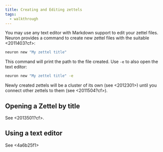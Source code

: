```yaml
---
title: Creating and Editing zettels
tags:
  - walkthrough
---
```


You may use any text editor with Markdown support to edit your zettel files. Neuron provides a command to create new zettel files with the suitable <2011403?cf>:

```bash
neuron new "My zettel title"
```

This command will print the path to the file created. Use `-e` to also open the text editor:


```bash
neuron new "My zettel title" -e
```

Newly created zettels will be a cluster of its own (see <2012301>) until you connect other zettels to them (see <2011504?cf>).

## Opening a Zettel by title

See <2013501?cf>.

## Using a text editor 

See <4a6b25f1>


